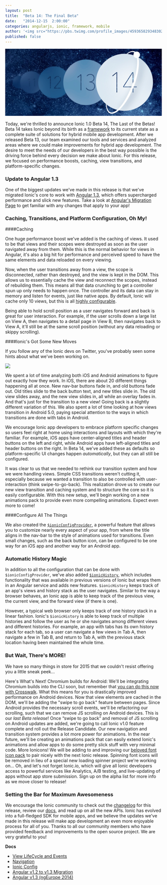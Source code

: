 ```yaml
---
layout: post
title:  "Beta 14: The Final Beta"
date:   "2014-12-15  2:00:00"
categories: angularjs, ionic, framework, mobile
author: '<img src="https://pbs.twimg.com/profile_images/459365829348302849/lJ1X8rU9.png" class="author-icon"><a href="https://twitter.com/Ionicframework">Ionic Team</a>'
published: false
---
```


<img class="showcase-image" src="/img/blog/b14-header.jpg">


Today, we're thrilled to announce Ionic 1.0 Beta 14, The Last of the Betas! Beta 14 takes Ionic beyond its birth as a [framework](http://ionicframework.com/blog/beyond-framework/) to its current state as a complete suite of solutions for hybrid mobile app development. After we released Beta 13, our team examined our tools and services and analyzed areas where we could make improvements for hybrid app development. The desire to meet the needs of our developers in the best way possible is the driving force behind every decision we make about Ionic. For this release, we focused on performance boosts, caching, view transitions, and platform-specific changes.

<!-- more -->

### Update to Angular 1.3
One of the biggest updates we've made in this release is that we've migrated Ionic's core to work with [Angular 1.3](http://angularjs.blogspot.com/2014/10/angularjs-130-superluminal-nudge.html), which offers supercharged performance and slick new features. Take a look at [Angular's Migration Page](https://docs.angularjs.org/guide/migration#migrating-from-1-2-to-1-3) to get familiar with any changes that apply to your app!


### Caching, Transitions, and Platform Configuration, Oh My!

####Caching

One huge performance boost we've added is the caching of views. It used to be that views and their scopes were destroyed as soon as the user navigated away from them. While this is the normal behavior for views in Angular, it's also a big hit for performance and perceived speed to have the same elements and data reloaded on every viewing.

Now, when the user transitions away from a view, the scope is disconnected, rather than destroyed, and the view is kept in the DOM. This allows us to essentially cache the view and reconnect the scopes, instead of rebuilding them. This means all that data crunching to get a controller spun up only needs to happen once. The controller and its data can stay in memory and listen for events, just like native apps. By default, Ionic will cache only 10 views, but this is all [highly configurable](http://ionicframework.com/docs/nightly/api/directive/ionNavView/).

Being able to hold scroll position as a user navigates forward and back is great for user interaction. For example, if the user scrolls down a large list on View A, then navigates to a detail page in View B, then navigates back to View A, it'll still be at the same scroll position (without any data reloading or skippy scrolling).

####Ionic's Got Some New Moves

If you follow any of the Ionic devs on Twitter, you've probably seen some hints about what we've been working on.

<img class="showcase-image" style="display: block; margin: auto;" src="https://pbs.twimg.com/media/B1DcthWCYAA45I1.jpg">


We spent a lot of time analyzing both iOS and Android animations to figure out exactly how they work. In iOS, there are about 20 different things happening all at once. New nav-bar buttons fade in, and old buttons fade out. Old titles slide to the back button text, and new titles slide in. The old view slides away, and the new view slides in, all while an overlay fades in. And that's just for the transition to a new view! Going back is a slightly different variation of this. We also spent a lot of time looking at how views transition in Android 5.0, paying special attention to the ways in which transitions are done with tabs in Android.

We encourage Ionic app developers to embrace platform specific changes so users feel right at home using interactions and layouts with which they're familiar. For example, iOS apps have center-aligned titles and header buttons on the left and right, while Android apps have left-aligned titles and header buttons on the right. In Beta 14, we've added these as defaults so platform-specific UI changes happen _automatically_, but they can all still be configured.

It was clear to us that we needed to rethink our transition system and how we were handling views. Simple CSS transitions weren't cutting it, especially because we wanted a transition to also be controlled with user-interaction (think swipe-to-go-back). This realization drove us to create our new view transition and caching system and to structure the core so it is easily configurable. With this new setup, we'll begin working on a new animations pack to provide even more compelling animations. Expect even more to come!


####Configure All The Things

We also created the  [`$ionicConfigProvider`](http://ionicframework.com/docs/nightly/api/provider/$ionicConfigProvider/), a powerful feature that allows you to customize nearly every aspect of your app, from where the title aligns in the nav-bar to the style of animations used for transitions. Even small changes, such as the back button icon, can be configured to be one way for an iOS app and another way for an Android app.

### Automatic History Magic

In addition to all the configuration that can be done with `$ionicConfigProvider`, we've also added [`$ionicHistory`](http://ionicframework.com/docs/nightly/api/service/$ionicHistory/), which includes functionality that was available in previous versions of Ionic but wraps them in an Angular service and adds new features. `$ionicHistory` keeps track of an app's views and history stack as the user navigates. Similar to the way a browser behaves, an Ionic app is able to keep track of the previous view, the current view, and the forward view (if there is one).

However, a typical web browser only keeps track of one history stack in a linear fashion. Ionic's `$ionicHistory` is able to keep track of multiple histories and follow the user as he or she navigates among different views and different histories. For example, an app with tabs has its own history stack for each tab, so a user can navigate a few views in Tab A, then navigate a few in Tab B, and return to Tab A, with the previous stack location having been maintained the whole time.

### But Wait, There's MORE!
We have so many things in store for 2015 that we couldn't resist offering you a little sneak peek...

Here's What's Next!
Chromium builds for Android: We'll be integrating Chromium builds into the CLI soon, but remember that [you can do this now with Crosswalk](http://blog.nraboy.com/2014/10/use-crosswalk-ionic-framework-android-apps/). What this means for you is drastically improved performance on Android devices.
Now that view elements are cached in the DOM, we'll be adding the "swipe to go back" feature between pages.
Since Android provides the necessary scroll events, we'll be refactoring our scrolling, such that we can remove JS scrolling on Android devices.
This is our _last Beta release_! Once “swipe to go back” and removal of JS scrolling on Android updates are added, we're going to call Ionic v1.0 feature complete and roll out the Release Candidate.
Our new navigation and transition system provides a lot more power for animations. In the near future, we'll be creating an animations pack that can easily extend Ionic's animations and allow apps to do some pretty slick stuff with very minimal code.
More Ionicons! We will be adding to and improving our [beloved font icon pack](http://ionicons.com/) to pair nicely with the next Ionic release. Spinning font icons will be removed in lieu of a special new loading spinner project we're working on…
Oh, and let's not forget Ionic.io, which will give all Ionic developers access to powerful services like Analytics, A/B testing, and live-updating of apps without app store submission. Sign up on the alpha list for more info as we move closer to release!

### Setting the Bar for Maximum Awesomeness
We encourage the Ionic community to check out the [changelog](https://github.com/driftyco/ionic/blob/master/CHANGELOG.md) for this release, review our [docs](http://ionicframework.com/docs/), and read up on all the new APIs. Ionic has evolved into a full-fledged SDK for mobile apps, and we believe the updates we've made in this release will make app development an even more enjoyable process for all of you. Thanks to all our community members who have provided feedback and improvements to the open source project. We are very grateful to you!

**Docs**

- [View LifeCycle and Events](http://ionicframework.com/docs/nightly/api/directive/ionView/)
- [Navigation](http://ionicframework.com/docs/nightly/api/directive/ionNavView/)
- [Ionic Config](http://ionicframework.com/docs/nightly/api/provider/$ionicConfigProvider/)
- [Angular v1.2 to v1.3 Migration](https://docs.angularjs.org/guide/migration#migrating-from-1-2-to-1-3)
- [Angular v1.3 (ngEurope 2014)](https://www.youtube.com/watch?v=ojMy6m_fcxc)
